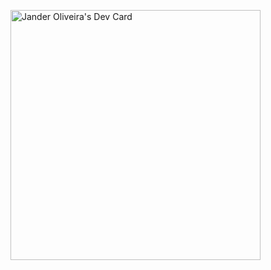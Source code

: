 <a href="https://app.daily.dev/janderfrancisco"><img src="https://api.daily.dev/devcards/e992e703bede4c4ca72c5fc994a3333e.png?r=c7s" width="400" alt="Jander Oliveira's Dev Card"/></a>

